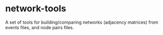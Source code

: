 # network-tools
A set of tools for building/comparing networks (adjacency matrices) from events files, and node pairs files.
